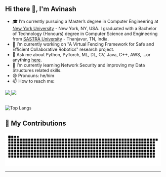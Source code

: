 ## Hi there 👋, I'm Avinash

- 🎓 I’m currently pursuing a Master’s degree in Computer Engineering at [New York University](https://www.nyu.edu) - New York, NY, USA. I graduated with a Bachelor of Technology (Honours) degree in Computer Science and Engineering from [SASTRA University](https://sastra.edu) - Thanjavur, TN, India.
- 🔭 I’m currently working on "A Virtual Fencing Framework for Safe and Efficient Collaborative Robotics" research project.
- 💬 Ask me about Python, PyTorch, ML, DL, CV, Java, C++, AWS, ...or anything [here](https://github.com/AvinX12/AvinX12/issues).
- 🌱 I’m currently learning Network Security and improving my Data Structures related skills.
- 😄 Pronouns: he/him
- 📫 How to reach me:

<!--
**AvinX12/AvinX12** is a ✨ _special_ ✨ repository because its `README.md` (this file) appears on your GitHub profile.

Here are some ideas to get you started:

- 🔭 I’m currently working on ...
- 🌱 I’m currently learning ...
- 👯 I’m looking to collaborate on ...
- 🤔 I’m looking for help with ...
- 💬 Ask me about ...
- 📫 How to reach me: ...
- 😄 Pronouns: ...
- ⚡ Fun fact: ...
-->

<div align="left">
  <a href="mailto:durga.avinash.kodavalla@nyu.com?subject=[GitHub]">
    <img src="https://img.shields.io/badge/Gmail-D14836?style=for-the-badge&logo=gmail&logoColor=white" />
  </a>
  <a href="https://www.linkedin.com/in/dakodavalla/" target="_blank">
    <img src="https://img.shields.io/badge/LinkedIn-0077B5?style=for-the-badge&logo=linkedin&logoColor=white" target="_blank" />
  </a>
</div>

<br>
  
![Top Langs](https://github-readme-stats.vercel.app/api/top-langs/?username=AvinX12&size_weight=0.5&count_weight=0.5&layout=compact)


## 🐍 My Contributions

<div align="center">
  <picture>
    <source media="(prefers-color-scheme: dark)" srcset="https://raw.githubusercontent.com/AvinX12/AvinX12/output/github-contribution-grid-snake-dark.svg" />
    <source media="(prefers-color-scheme: light)" srcset="https://raw.githubusercontent.com/AvinX12/AvinX12/output/github-contribution-grid-snake.svg" />
    <img alt="github-snake" src="https://raw.githubusercontent.com/AvinX12/AvinX12/output/github-contribution-grid-snake.svg" />
  </picture>
</div>

<hr>
